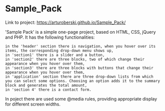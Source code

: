 # Sample_Pack

Link to project: https://arturoberski.github.io/Sample_Pack/

'Sample Pack' is a simple one-page project, based on HTML, CSS, jQuery and PHP. It has the following functionalities:

    in the 'header' section there is navigation, when you hover over its items, the corresponding drop-down menu shows up,
    in 'section1' there is a slider and a button,
    in 'section2' there are three blocks, two of which change their appearance when you hover over them,
    in 'section3' there are three blocks with buttons that change their appearance when you hover over them,
    in 'application' section there are three drop-down lists from which you can select some options. Choosing an option adds it to the summary block and generates the total amount,
    in 'section 4' there is a contact form.

In poject there are used some @media rules, providing appropriate display for different screen widths.
